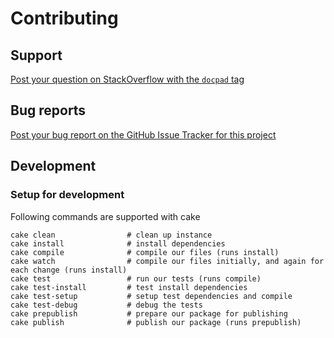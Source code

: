 # Contributing

## Support

[Post your question on StackOverflow with the `docpad` tag](http://stackoverflow.com/questions/tagged/docpad)


## Bug reports

[Post your bug report on the GitHub Issue Tracker for this project](https://github.com/pflannery/docpad-plugin-cmds/issues)


## Development

### Setup for development

Following commands are supported with cake

	cake clean                # clean up instance
	cake install              # install dependencies
	cake compile              # compile our files (runs install)
	cake watch                # compile our files initially, and again for each change (runs install)
	cake test                 # run our tests (runs compile)
	cake test-install         # test install dependencies
	cake test-setup           # setup test dependencies and compile
	cake test-debug           # debug the tests
	cake prepublish           # prepare our package for publishing
	cake publish              # publish our package (runs prepublish)
